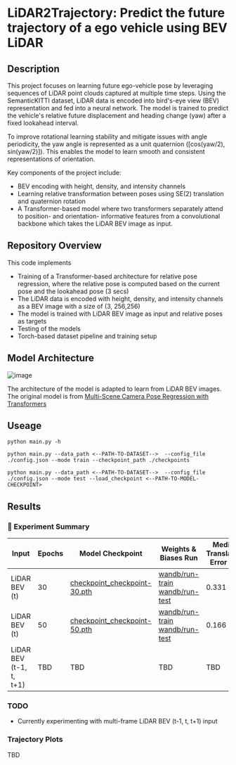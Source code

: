 # LiDAR2Trajectory: Predict the future trajectory of a ego vehicle using BEV LiDAR

## Description 

This project focuses on learning future ego-vehicle pose by leveraging sequences of LiDAR point clouds captured at multiple time steps. Using the SemanticKITTI dataset, LiDAR data is encoded into bird's-eye view (BEV) representation and fed into a neural network. The model is trained to predict the vehicle's relative future displacement and heading change (yaw) after a fixed lookahead interval.

To improve rotational learning stability and mitigate issues with angle periodicity, the yaw angle is represented as a unit quaternion ([cos(yaw/2), sin(yaw/2)]). This enables the model to learn smooth and consistent representations of orientation.

Key components of the project include:

* BEV encoding with height, density, and intensity channels
* Learning relative transformation between poses using SE(2) translation and quaternion rotation
* A Transformer-based model where two transformers separately attend to position- and orientation- informative features from a convolutional backbone which takes the LiDAR BEV image as input.


## Repository Overview 
This code implements

* Training of a Transformer-based architecture for relative pose regression, where the relative pose is computed based on the current pose and the lookahead pose (3 secs)
* The LiDAR data is encoded with height, density, and intensity channels as a BEV image with a size of (3, 256,256)
* The model is trained with LiDAR BEV image as input and relative poses as targets
* Testing of the models
* Torch-based dataset pipeline and training setup

## Model Architecture

![image](https://github.com/user-attachments/assets/d389e104-086e-4d01-9b12-604b6ffccaff)

The architecture of the model is adapted to learn from LiDAR BEV images. The original model is from [Multi-Scene Camera Pose Regression with Transformers](https://github.com/yolish/multi-scene-pose-transformer/tree/main)

## Useage
  ```
  python main.py -h
  ```

  ```
  python main.py --data_path <--PATH-TO-DATASET-->  --config_file ./config.json --mode train --checkpoint_path ./checkpoints
  ```
  ```
  python main.py --data_path <--PATH-TO-DATASET-->  --config_file ./config.json --mode test --load_checkpoint <--PATH-TO-MODEL-CHECKPOINT>
  ```


## Results 

### 🚀 Experiment Summary

| Input      | Epochs | Model Checkpoint       | Weights & Biases Run        | Median Translation Error (m) | Median Orientation Error (deg) |
|------------------|--------|-------------------------|------------------------------|------------------------|--------------------------|
| LiDAR BEV (t)                | 30     | [checkpoint_checkpoint-30.pth ](https://drive.google.com/file/d/1gCfgXcvmW7Yc0BPjNiN6QZXG1oQY-oXe/view?usp=sharing)       | [wandb/run-train](https://wandb.ai/ravuri/trajectory-prediction/runs/tt9mjdu4?nw=nwuserravuri) [wandb/run-test](https://wandb.ai/ravuri/trajectory-prediction/runs/7x49qygr?nw=nwuserravuri)    | 0.331                   | 0.621         |
| LiDAR BEV (t)        | 50     | [checkpoint_checkpoint-50.pth](https://drive.google.com/file/d/1gCfgXcvmW7Yc0BPjNiN6QZXG1oQY-oXe/view?usp=sharing) | [wandb/run-train](https://wandb.ai/ravuri/trajectory-prediction/runs/pluylpbz?nw=nwuserravuri) [wandb/run-test](https://wandb.ai/ravuri/trajectory-prediction/runs/hh4zzwdh?nw=nwuserravuri)   | 0.166                  | 0.265                    |
| LiDAR BEV (t-1, t, t+1)      | TBD     | TBD | TBD | TBD                | TBD                    |

### TODO
* Currently experimenting with multi-frame LiDAR BEV (t-1, t, t+1) input

### Trajectory Plots 

TBD
